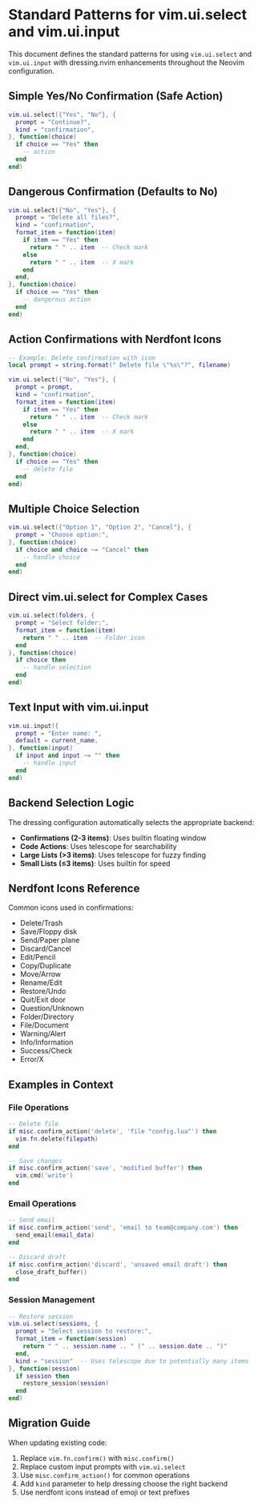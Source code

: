 # Standard Patterns for vim.ui.select and vim.ui.input

This document defines the standard patterns for using `vim.ui.select` and `vim.ui.input` with dressing.nvim enhancements throughout the Neovim configuration.

## Simple Yes/No Confirmation (Safe Action)

```lua
vim.ui.select({"Yes", "No"}, {
  prompt = "Continue?",
  kind = "confirmation",
}, function(choice)
  if choice == "Yes" then
    -- action
  end
end)
```

## Dangerous Confirmation (Defaults to No)

```lua
vim.ui.select({"No", "Yes"}, {
  prompt = "Delete all files?",
  kind = "confirmation",
  format_item = function(item)
    if item == "Yes" then
      return " " .. item  -- Check mark
    else
      return " " .. item  -- X mark
    end
  end,
}, function(choice)
  if choice == "Yes" then
    -- dangerous action
  end
end)
```

## Action Confirmations with Nerdfont Icons

```lua
-- Example: Delete confirmation with icon
local prompt = string.format(" Delete file \"%s\"?", filename)

vim.ui.select({"No", "Yes"}, {
  prompt = prompt,
  kind = "confirmation",
  format_item = function(item)
    if item == "Yes" then
      return " " .. item  -- Check mark
    else
      return " " .. item  -- X mark
    end
  end,
}, function(choice)
  if choice == "Yes" then
    -- delete file
  end
end)
```

## Multiple Choice Selection

```lua
vim.ui.select({"Option 1", "Option 2", "Cancel"}, {
  prompt = "Choose option:",
}, function(choice)
  if choice and choice ~= "Cancel" then
    -- handle choice
  end
end)
```

## Direct vim.ui.select for Complex Cases

```lua
vim.ui.select(folders, {
  prompt = "Select folder:",
  format_item = function(item)
    return " " .. item  -- Folder icon
  end
}, function(choice)
  if choice then
    -- handle selection
  end
end)
```

## Text Input with vim.ui.input

```lua
vim.ui.input({
  prompt = "Enter name: ",
  default = current_name,
}, function(input)
  if input and input ~= "" then
    -- handle input
  end
end)
```

## Backend Selection Logic

The dressing configuration automatically selects the appropriate backend:

- **Confirmations (2-3 items)**: Uses builtin floating window
- **Code Actions**: Uses telescope for searchability
- **Large Lists (>3 items)**: Uses telescope for fuzzy finding
- **Small Lists (≤3 items)**: Uses builtin for speed

## Nerdfont Icons Reference

Common icons used in confirmations:

-  Delete/Trash
-  Save/Floppy disk
-  Send/Paper plane
-  Discard/Cancel
-  Edit/Pencil
-  Copy/Duplicate
-  Move/Arrow
-  Rename/Edit
-  Restore/Undo
-  Quit/Exit door
-  Question/Unknown
-  Folder/Directory
-  File/Document
-  Warning/Alert
-  Info/Information
-  Success/Check
-  Error/X

## Examples in Context

### File Operations
```lua
-- Delete file
if misc.confirm_action('delete', 'file "config.lua"') then
  vim.fn.delete(filepath)
end

-- Save changes
if misc.confirm_action('save', 'modified buffer') then
  vim.cmd('write')
end
```

### Email Operations
```lua
-- Send email
if misc.confirm_action('send', 'email to team@company.com') then
  send_email(email_data)
end

-- Discard draft
if misc.confirm_action('discard', 'unsaved email draft') then
  close_draft_buffer()
end
```

### Session Management
```lua
-- Restore session
vim.ui.select(sessions, {
  prompt = "Select session to restore:",
  format_item = function(session)
    return " " .. session.name .. " (" .. session.date .. ")"
  end,
  kind = "session"  -- Uses telescope due to potentially many items
}, function(session)
  if session then
    restore_session(session)
  end
end)
```

## Migration Guide

When updating existing code:

1. Replace `vim.fn.confirm()` with `misc.confirm()`
2. Replace custom input prompts with `vim.ui.select`
3. Use `misc.confirm_action()` for common operations
4. Add `kind` parameter to help dressing choose the right backend
5. Use nerdfont icons instead of emoji or text prefixes